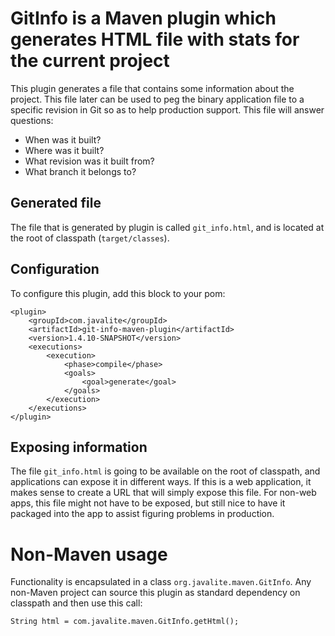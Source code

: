 # GitInfo is a Maven plugin which generates HTML file with stats for the current project

This plugin generates a file that contains some information about the project.
This file later can be used to peg the binary application file to a specific
revision in Git so as to help production support. This file will answer questions:

* When was it built?
* Where was it built?
* What revision was it built from?
* What branch it belongs to?

## Generated file

The file that is generated by plugin is called `git_info.html`, and is located at the root of classpath (`target/classes`).

## Configuration

To configure this plugin, add this block to your pom:


    <plugin>
        <groupId>com.javalite</groupId>
        <artifactId>git-info-maven-plugin</artifactId>
        <version>1.4.10-SNAPSHOT</version>
        <executions>
            <execution>
                <phase>compile</phase>
                <goals>
                    <goal>generate</goal>
                </goals>
            </execution>
        </executions>
    </plugin>


## Exposing information


The file `git_info.html` is going to be available on the root of classpath, and applications can expose it in different ways.
If this is a web application, it makes sense to create a URL that will simply expose this file.
For non-web apps, this file might not have to be exposed, but still nice to have it packaged into the app
to assist figuring problems in production.

# Non-Maven usage

Functionality is encapsulated in a class `org.javalite.maven.GitInfo`. Any non-Maven project can source this plugin
as standard dependency on classpath and then use this call:

`
String html = com.javalite.maven.GitInfo.getHtml();
`
